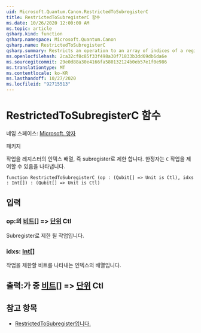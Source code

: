 ```yaml
---
uid: Microsoft.Quantum.Canon.RestrictedToSubregisterC
title: RestrictedToSubregisterC 함수
ms.date: 10/26/2020 12:00:00 AM
ms.topic: article
qsharp.kind: function
qsharp.namespace: Microsoft.Quantum.Canon
qsharp.name: RestrictedToSubregisterC
qsharp.summary: Restricts an operation to an array of indices of a register, i.e., a subregister. The modifier `C` indicates that the operation is controllable.
ms.openlocfilehash: 2ca32cf8c85f33f498a30f71833b3dd69db6da6e
ms.sourcegitcommit: 29e0d88a30e4166fa580132124b0eb57e1f0e986
ms.translationtype: MT
ms.contentlocale: ko-KR
ms.lasthandoff: 10/27/2020
ms.locfileid: "92715513"
---
```

# <a name="restrictedtosubregisterc-function"></a>RestrictedToSubregisterC 함수

네임 스페이스: [Microsoft. 양자](xref:Microsoft.Quantum.Canon)

패키지 [](https://nuget.org/packages/)


작업을 레지스터의 인덱스 배열, 즉 subregister로 제한 합니다.
한정자는 `C` 작업을 제어할 수 있음을 나타냅니다.

```qsharp
function RestrictedToSubregisterC (op : (Qubit[] => Unit is Ctl), idxs : Int[]) : (Qubit[] => Unit is Ctl)
```


## <a name="input"></a>입력

### <a name="op--qubit--unit-ctl"></a>op:의 [비트](xref:microsoft.quantum.lang-ref.qubit)[] => [단위](xref:microsoft.quantum.lang-ref.unit) Ctl

Subregister로 제한 될 작업입니다.


### <a name="idxs--int"></a>idxs: [Int](xref:microsoft.quantum.lang-ref.int)[]

작업을 제한할 비트를 나타내는 인덱스의 배열입니다.



## <a name="output--qubit--unit-ctl"></a>출력:가 중 [비트](xref:microsoft.quantum.lang-ref.qubit)[] => [단위](xref:microsoft.quantum.lang-ref.unit) Ctl



## <a name="see-also"></a>참고 항목

- [RestrictedToSubregister입니다.](xref:Microsoft.Quantum.Canon.RestrictedToSubregister)